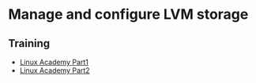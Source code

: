 # Manage and configure LVM storage

## Training
* [Linux Academy Part1](https://linuxacademy.com/cp/courses/lesson/course/5412/lesson/2/module/428)
* [Linux Academy Part2](https://linuxacademy.com/cp/courses/lesson/course/5412/lesson/3/module/428)